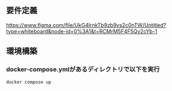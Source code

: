 ## 要件定義
https://www.figma.com/file/UkG4IrnkTb9zb9vs2c0nTW/Untitled?type=whiteboard&node-id=0%3A1&t=RCMrM5F4F5Qy2cYb-1

## 環境構築
### docker-compose.ymlがあるディレクトリで以下を実行

`docker compose up`
